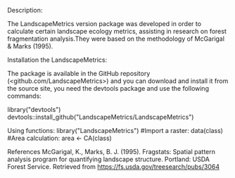 Description:

The LandscapeMetrics version package was developed in order to calculate certain landscape ecology metrics, assisting in research on forest fragmentation analysis.They were based on the methodology of McGarigal & Marks (1995).


Installation the LandscapeMetrics:

The package is available in the GitHub repository (<github.com/LandscapeMetrics>) and you can download and install it from the source site, you need the devtools package and use the following commands:

library("devtools")
devtools::install_github("LandscapeMetrics/LandscapeMetrics")

Using functions:
library("LandscapeMetrics")
#Import a raster:
data(class)
#Area calculation:
area <- CA(class)

References
McGarigal, K., Marks, B. J. (1995). Fragstats: Spatial pattern analysis program for quantifying landscape structure. Portland: USDA Forest Service. Retrieved from https://fs.usda.gov/treesearch/pubs/3064

